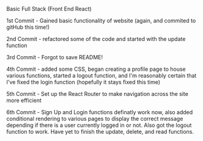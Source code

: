 Basic Full Stack (Front End React)

 1st Commit - Gained basic functionality of website (again, and commited to gitHub this time!)

2nd Commit - refactored some of the code and started with the update function

3rd Commit - Forgot to save README!

4th Commit - added some CSS, began creating a profile page to house various functions, started a logout function, and I'm reasonably certain that I've fixed the login function (hopefully it stays fixed this time)

5th Commit - Set up the React Router to make navigation across the site more efficient

6th Commit - Sign Up and Login functions definatly work now, also added conditional rendering to various pages to display the correct message depending if there is a user currently logged in or not. Also got the logout function to work. Have yet to finish the update, delete, and read functions.
